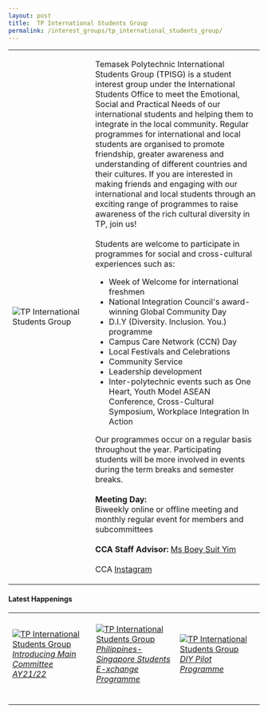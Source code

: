 ```yaml
---
layout: post
title:  TP International Students Group
permalink: /interest_groups/tp_international_students_group/
---
```


<div>
    <table>
        <tr>
            <td style="width:33%"><image src="/images/CCA_tp_international_students_group.jpg" style="display:block;margin-left:auto;margin-right:auto;" alt="TP International Students Group"></image></td>
            <td>
                <p>
                    Temasek Polytechnic International Students Group (TPISG) is a student interest group under the International Students Office to meet the Emotional, Social and Practical Needs of our international students and helping them to integrate in the local community. Regular programmes for international and local students are organised to promote friendship, greater awareness and understanding of different countries and their cultures. If you are interested in making friends and engaging with our international and local students through an exciting range of programmes to raise awareness of the rich cultural diversity in TP, join us!<br>
                    <br>
                    Students are welcome to participate in programmes for social and cross-cultural experiences such as:<br>
                </p>
                    <ul>
                        <li>Week of Welcome for international freshmen</li>
                        <li>National Integration Council's award-winning Global Community Day</li>
                        <li>D.I.Y (Diversity. Inclusion. You.) programme</li>
                        <li>Campus Care Network (CCN) Day</li>
                        <li>Local Festivals and Celebrations</li>
                        <li>Community Service</li>
                        <li>Leadership development</li>
                        <li>Inter-polytechnic events such as One Heart, Youth Model ASEAN Conference, Cross-Cultural Symposium, Workplace Integration In Action</li>
                    </ul>
                <p>
                    Our programmes occur on a regular basis throughout the year. Participating students will be more involved in events during the term breaks and semester breaks.<br>
                    <br>
                    <b>Meeting Day:</b><br>
                    Biweekly online or offline meeting and monthly regular event for members and subcommittees<br>
                    <br>
                    <b>CCA Staff Advisor:</b> <a href="mailto:suityim@tp.edu.sg">Ms Boey Suit Yim</a><br>
                    <br>
                    CCA <a href="https://www.instagram.com/tpisg">Instagram</a>
                </p>
            </td>
        </tr>
    </table>
</div>

#### Latest Happenings

<div>
    <table>
        <tr>
            <td style="width:33%"><br>
                <a href="https://www.instagram.com/p/CPAzcyPnBlI/">
                    <image src="/images/CCA-tpisg-ig4.png" style="display:block;margin-left:auto;margin-right:auto;" alt="TP International Students Group">
                    <h6 style="margin-top:0%">Introducing Main Committee AY21/22</h6>
                    </image>
                </a>
            </td>
            <td style="width:33%"><br>
                <a href="https://www.instagram.com/p/COQGStnHLTC/">
                    <image src="/images/CCA-tpisg-ig5.png" style="display:block;margin-left:auto;margin-right:auto;" alt="TP International Students Group">
                    <h6 style="margin-top:0%">Philippines-Singapore Students E-xchange Programme </h6>
                    </image>
                </a>
            </td>
            <td style="width:33%"><br>
                <a href="https://www.instagram.com/p/CFcF7NjH5dE/">
                    <image src="/images/CCA-tpisg_IG3.jpg" style="display:block;margin-left:auto;margin-right:auto;" alt="TP International Students Group">
                    <h6 style="margin-top:0%">DIY Pilot Programme</h6>
                    </image>
                </a>
            </td>
        </tr>
    </table>
</div>
